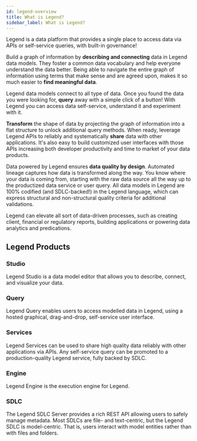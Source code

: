 ```yaml
---
id: legend-overview
title: What is Legend? 
sidebar_label: What is Legend?
---
```


Legend is a data platform that provides a single place to access data via APIs or self-service queries, with built-in governance!

Build a graph of information by **describing and connecting** data in Legend data models. They foster a common data vocabulary and help everyone understand the data better. Being able to navigate the entire graph of information using terms that make sense and are agreed upon, makes it so much easier to **find meaningful data**.

Legend data models connect to all type of data. Once you found the data you were looking for, **query** away with a simple click of a button! With Legend you can access data self-service, understand it and experiment with it.

**Transform** the shape of data by projecting the graph of information into a flat structure to unlock additional query methods. When ready, leverage Legend APIs to reliably and systematically **share** data with other applications. It's also easy to build customized user interfaces with those APIs increasing both developer productivity and time to market of your data products.

Data powered by Legend ensures **data quality by design**. Automated lineage captures how data is transformed along the way. You know where your data is coming from, starting with the raw data source all the way up to the productized data service or user query.
All data models in Legend are 100% codified (and SDLC-backed!) in the Legend language, which can express structural and non-structural quality criteria for additional validations.

Legend can elevate all sort of data-driven processes, such as creating client, financial or regulatory reports, building applications or powering data analytics and predications.


## Legend Products

### Studio

Legend Studio is a data model editor that allows you to describe, connect, and visualize your data.

### Query

Legend Query enables users to access modelled data in Legend, using a hosted graphical, drag-and-drop, self-service user interface. 

### Services

Legend Services can be used to share high quality data reliably with other applications via APIs. Any self-service query can be promoted to a production-quality Legend service, fully backed by SDLC.

### Engine

Legend Engine is the execution engine for Legend.

### SDLC

The Legend SDLC Server provides a rich REST API allowing users to safely manage metadata. Most SDLCs are file- and text-centric, but the Legend SDLC is model-centric. That is, users interact with model entities rather than with files and folders.


